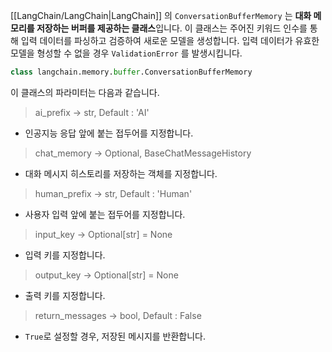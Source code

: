 [[LangChain/LangChain|LangChain]] 의 `ConversationBufferMemory` 는 **대화 메모리를 저장하는 버퍼를 제공하는 클래스**입니다. 이 클래스는 주어진 키워드 인수를 통해 입력 데이터를 파싱하고 검증하여 새로운 모델을 생성합니다. 입력 데이터가 유효한 모델을 형성할 수 없을 경우 `ValidationError` 를 발생시킵니다.

```python
class langchain.memory.buffer.ConversationBufferMemory
```

이 클래스의 파라미터는 다음과 같습니다.

> ai_prefix -> str, Default : 'AI'
- 인공지능 응답 앞에 붙는 접두어를 지정합니다.

> chat_memory -> Optional, BaseChatMessageHistory
- 대화 메시지 히스토리를 저장하는 객체를 지정합니다.

> human_prefix -> str, Default : 'Human'
- 사용자 입력 앞에 붙는 접두어를 지정합니다.

> input_key -> Optional[str] = None
- 입력 키를 지정합니다.

> output_key -> Optional[str] = None
- 출력 키를 지정합니다.

> return_messages -> bool, Default : False
- `True`로 설정할 경우, 저장된 메시지를 반환합니다.

